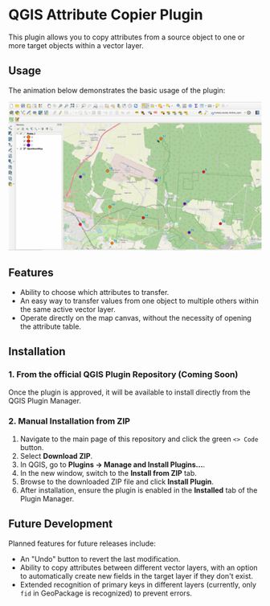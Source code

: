# QGIS Attribute Copier Plugin

This plugin allows you to copy attributes from a source object to one or more target objects within a vector layer.

## Usage

The animation below demonstrates the basic usage of the plugin:

![Plugin Usage Demonstration](https://raw.githubusercontent.com/NB34911/Attribute-Copier-plugin-for-QGIS/main/images/Usage_of_Plugin.gif)

## Features

*   Ability to choose which attributes to transfer.
*   An easy way to transfer values from one object to multiple others within the same active vector layer.
*   Operate directly on the map canvas, without the necessity of opening the attribute table.

## Installation

### 1. From the official QGIS Plugin Repository (Coming Soon)

Once the plugin is approved, it will be available to install directly from the QGIS Plugin Manager.

### 2. Manual Installation from ZIP

1.  Navigate to the main page of this repository and click the green `<> Code` button.
2.  Select **Download ZIP**.
3.  In QGIS, go to **Plugins -> Manage and Install Plugins...**.
4.  In the new window, switch to the **Install from ZIP** tab.
5.  Browse to the downloaded ZIP file and click **Install Plugin**.
6.  After installation, ensure the plugin is enabled in the **Installed** tab of the Plugin Manager.

## Future Development

Planned features for future releases include:

*   An "Undo" button to revert the last modification.
*   Ability to copy attributes between different vector layers, with an option to automatically create new fields in the target layer if they don't exist.
*   Extended recognition of primary keys in different layers (currently, only `fid` in GeoPackage is recognized) to prevent errors.
